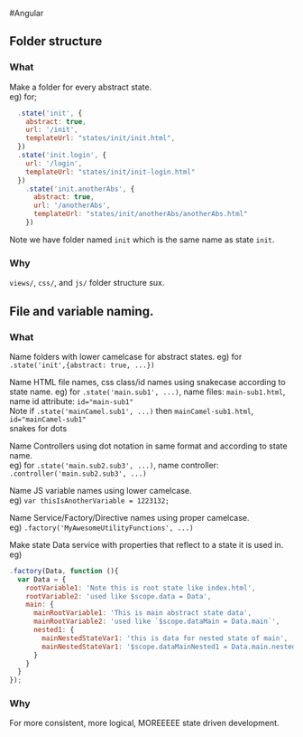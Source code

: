 #Angular
## Folder structure
### What
Make a folder for every abstract state.  
eg) for;
```js
  .state('init', {
    abstract: true,
    url: '/init',
    templateUrl: "states/init/init.html",
  })
  .state('init.login', {
    url: '/login',
    templateUrl: "states/init/init-login.html"
  })
    .state('init.anotherAbs', {
      abstract: true,
      url: '/anotherAbs',
      templateUrl: "states/init/anotherAbs/anotherAbs.html"
    })
```
Note we have folder named `init` which is the same name as state `init`.
### Why
`views/`, `css/`, and `js/` folder structure sux.


## File and variable naming.
### What
Name folders with lower camelcase for abstract states.
eg)
for `.state('init',{abstract: true, ...})`

Name HTML file names, css class/id names using snakecase according to state name.
eg)
for `.state('main.sub1', ...)`, name files: `main-sub1.html`, name id attribute: `id="main-sub1"`  
Note if `.state('mainCamel.sub1', ...)` then `mainCamel-sub1.html`, `id="mainCamel-sub1"`  
snakes for dots

Name Controllers using dot notation in same format and according to state name.  
eg)
for `.state('main.sub2.sub3', ...)`, name controller: `.controller('main.sub2.sub3', ...)`  

Name JS variable names using lower camelcase.  
eg)
`var thisIsAnotherVariable = 1223132;`  

Name Service/Factory/Directive names using proper camelcase.  
eg)
`.factory('MyAwesomeUtilityFunctions', ...)`  

Make state Data service with properties that reflect to a state it is used in.
eg) 
```js
.factory(Data, function (){
  var Data = {
    rootVariable1: 'Note this is root state like index.html',
    rootVariable2: 'used like $scope.data = Data',
    main: {
      mainRootVariable1: 'This is main abstract state data',
      mainRootVariable2: 'used like `$scope.dataMain = Data.main`',
      nested1: {
        mainNestedStateVar1: 'this is data for nested state of main',
        mainNestedStateVar1: '$scope.dataMainNested1 = Data.main.nested1'
      }
    }
  }
});
```
### Why
For more consistent, more logical, MOREEEEE state driven development.



